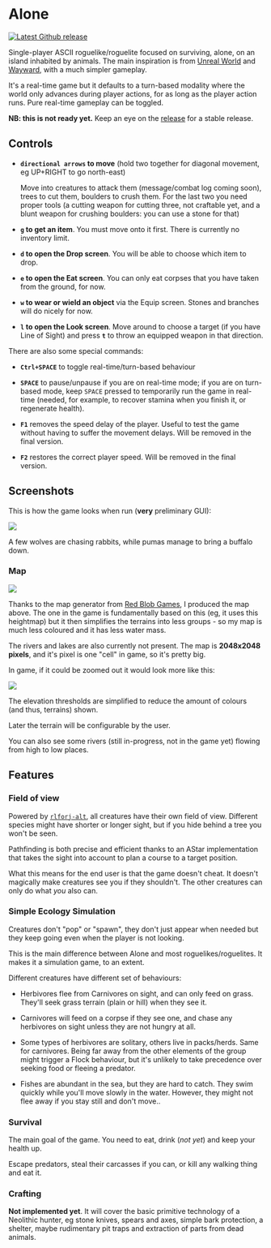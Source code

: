 # Alone

[![Latest Github release](https://img.shields.io/github/release/fabioticconi/alone-rl.svg)](https://github.com/fabioticconi/alone-rl/releases/latest)

Single-player ASCII roguelike/roguelite focused on surviving, alone, on an island inhabited by animals.
The main inspiration is from [Unreal World](http://unrealworld.fi) and [Wayward](http://www.waywardgame.com),
with a much simpler gameplay.

It's a real-time game but it defaults to a turn-based modality where the world only advances during player actions,
for as long as the player action runs. Pure real-time gameplay can be toggled.

**NB: this is not ready yet.** Keep an eye on the [release](https://github.com/fabioticconi/alone-the-roguelite/releases)
for a stable release.

## Controls

* **`directional arrows` to move** (hold two together for diagonal movement, eg UP+RIGHT to go north-east)

  Move into creatures to attack them (message/combat log coming soon), trees to cut them, boulders to crush them.
  For the last two you need proper tools (a cutting weapon for cutting three, not craftable yet, and a blunt weapon
  for crushing boulders: you can use a stone for that)
  
* **`g` to get an item**. You must move onto it first. There is currently no inventory limit.

* **`d` to open the Drop screen**. You will be able to choose which item to drop.

* **`e` to open the Eat screen**. You can only eat corpses that you have taken from the ground, for now.

* **`w` to wear or wield an object** via the Equip screen. Stones and branches will do nicely for now.

* **`l` to open the Look screen**. Move around to choose a target (if you have Line of Sight) and press **`t`** to throw
  an equipped weapon in that direction.

There are also some special commands:

* **`Ctrl+SPACE`** to toggle real-time/turn-based behaviour

* **`SPACE`** to pause/unpause if you are on real-time mode; if you are on turn-based mode, keep `SPACE`
  pressed to temporarily run the game in real-time (needed, for example, to recover stamina when you finish it,
  or regenerate health).

* **`F1`** removes the speed delay of the player. Useful to test the game without having to suffer the movement delays.
  Will be removed in the final version.

* **`F2`** restores the correct player speed.
  Will be removed in the final version.

## Screenshots

This is how the game looks when run (**very** preliminary GUI):

![](screenshots/gameplay.gif)

A few wolves are chasing rabbits, while pumas manage to bring a buffalo down.

### Map

![](screenshots/orig_map.png)

Thanks to the map generator from [Red Blob Games](https://www.redblobgames.com/), I produced the map above. The one in
the game is fundamentally based on this (eg, it uses this heightmap) but it then simplifies the terrains into less
groups - so my map is much less coloured and it has less water mass.

The rivers and lakes are also currently not present. The map is **2048x2048 pixels**, and it's pixel is one "cell" in
game, so it's pretty big.

In game, if it could be zoomed out it would look more like this:

![](screenshots/map.png)

The elevation thresholds are simplified to reduce the amount of colours (and thus, terrains) shown.

Later the terrain will be configurable by the user.

You can also see some rivers (still in-progress, not in the game yet) flowing from high to low places.

## Features

### Field of view

Powered by [`rlforj-alt`](http://github.com/fabioticconi/rlforj-alt), all creatures have their own field of view.
Different species might have shorter or longer sight, but if you hide behind a tree you won't be seen.

Pathfinding is both precise and efficient thanks to an AStar implementation that takes the sight into account
to plan a course to a target position.

What this means for the end user is that the game doesn't cheat. It doesn't magically make creatures see you
if they shouldn't. The other creatures can only do what *you* also can.

### Simple Ecology Simulation

Creatures don't "pop" or "spawn", they don't just appear when needed but they keep going even when the
player is not looking.

This is the main difference between Alone and most roguelikes/roguelites. It makes it a simulation game, to an extent.

Different creatures have different set of behaviours:

* Herbivores flee from Carnivores on sight, and can only feed on grass. They'll seek grass terrain (plain or hill)
  when they see it.
   
* Carnivores will feed on a corpse if they see one, and chase any herbivores on sight unless they are not hungry at all.

* Some types of herbivores are solitary, others live in packs/herds. Same for carnivores. Being far away from the
  other elements of the group might trigger a Flock behaviour, but it's unlikely to take precedence over seeking food
  or fleeing a predator.
  
* Fishes are abundant in the sea, but they are hard to catch. They swim quickly while you'll move slowly in the water.
  However, they might not flee away if you stay still and don't move..

### Survival

The main goal of the game. You need to eat, drink (*not yet*) and keep your health up.

Escape predators, steal their carcasses if you can, or kill any walking thing and eat it.

### Crafting

**Not implemented yet**. It will cover the basic primitive technology of a Neolithic hunter, eg stone knives, spears and axes,
simple bark protection, a shelter, maybe rudimentary pit traps and extraction of parts from dead animals.
